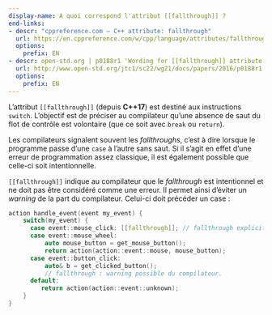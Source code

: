 ```yaml
---
display-name: A quoi correspond l'attribut [[fallthrough]] ?
end-links:
- descr: "cppreference.com – C++ attribute: fallthrough"
  url: https://en.cppreference.com/w/cpp/language/attributes/fallthrough
  options:
    prefix: EN
- descr: open-std.org | p0188r1 'Wording for [[fallthrough]] attribute.'
  url: http://www.open-std.org/jtc1/sc22/wg21/docs/papers/2016/p0188r1.pdf
  options:
    prefix: EN
---
```

L’attribut ```[[fallthrough]]``` (depuis **C++17**) est destiné aux instructions ```switch```. L’objectif est de préciser au compilateur qu’une absence de saut du flot de contrôle est volontaire (que ce soit avec ```break``` ou ```return```).

Les compilateurs signalent souvent les *fallthroughs*, c’est à dire lorsque le programme passe d’une ```case``` à l’autre sans saut. Si il s’agit en effet d’une erreur de programmation assez classique, il est également possible que celle-ci soit intentionnelle.

```[[fallthrough]]``` indique au compilateur que le *fallthrough* est intentionnel et ne doit pas être considéré comme une erreur. Il permet ainsi d’éviter un *warning* de la part du compilateur. Celui-ci doit précéder un  case :

```cpp
action handle_event(event my_event) {
    switch(my_event) {
      case event::mouse_click: [[fallthrough]]; // fallthrough explicite, pas de warning.
      case event::mouse_wheel:          
          auto mouse_button = get_mouse_button();
          return action(action::event::mouse, mouse_button);
      case event::button_click:
          auto& b = get_clicked_button();
          // fallthrough : warning possible du compilateur.
      default:
         return action(action::event::unknown);
    }
}
```
